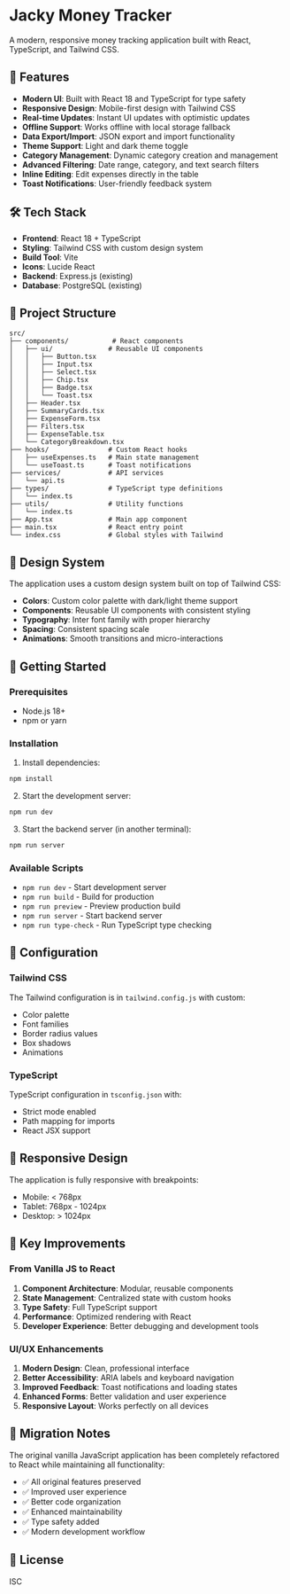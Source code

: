# Jacky Money Tracker

A modern, responsive money tracking application built with React, TypeScript, and Tailwind CSS.

## 🚀 Features

- **Modern UI**: Built with React 18 and TypeScript for type safety
- **Responsive Design**: Mobile-first design with Tailwind CSS
- **Real-time Updates**: Instant UI updates with optimistic updates
- **Offline Support**: Works offline with local storage fallback
- **Data Export/Import**: JSON export and import functionality
- **Theme Support**: Light and dark theme toggle
- **Category Management**: Dynamic category creation and management
- **Advanced Filtering**: Date range, category, and text search filters
- **Inline Editing**: Edit expenses directly in the table
- **Toast Notifications**: User-friendly feedback system

## 🛠️ Tech Stack

- **Frontend**: React 18 + TypeScript
- **Styling**: Tailwind CSS with custom design system
- **Build Tool**: Vite
- **Icons**: Lucide React
- **Backend**: Express.js (existing)
- **Database**: PostgreSQL (existing)

## 📁 Project Structure

```
src/
├── components/           # React components
│   ├── ui/              # Reusable UI components
│   │   ├── Button.tsx
│   │   ├── Input.tsx
│   │   ├── Select.tsx
│   │   ├── Chip.tsx
│   │   ├── Badge.tsx
│   │   └── Toast.tsx
│   ├── Header.tsx
│   ├── SummaryCards.tsx
│   ├── ExpenseForm.tsx
│   ├── Filters.tsx
│   ├── ExpenseTable.tsx
│   └── CategoryBreakdown.tsx
├── hooks/               # Custom React hooks
│   ├── useExpenses.ts   # Main state management
│   └── useToast.ts      # Toast notifications
├── services/            # API services
│   └── api.ts
├── types/               # TypeScript type definitions
│   └── index.ts
├── utils/               # Utility functions
│   └── index.ts
├── App.tsx              # Main app component
├── main.tsx             # React entry point
└── index.css            # Global styles with Tailwind
```

## 🎨 Design System

The application uses a custom design system built on top of Tailwind CSS:

- **Colors**: Custom color palette with dark/light theme support
- **Components**: Reusable UI components with consistent styling
- **Typography**: Inter font family with proper hierarchy
- **Spacing**: Consistent spacing scale
- **Animations**: Smooth transitions and micro-interactions

## 🚀 Getting Started

### Prerequisites

- Node.js 18+ 
- npm or yarn

### Installation

1. Install dependencies:
```bash
npm install
```

2. Start the development server:
```bash
npm run dev
```

3. Start the backend server (in another terminal):
```bash
npm run server
```

### Available Scripts

- `npm run dev` - Start development server
- `npm run build` - Build for production
- `npm run preview` - Preview production build
- `npm run server` - Start backend server
- `npm run type-check` - Run TypeScript type checking

## 🔧 Configuration

### Tailwind CSS

The Tailwind configuration is in `tailwind.config.js` with custom:
- Color palette
- Font families
- Border radius values
- Box shadows
- Animations

### TypeScript

TypeScript configuration in `tsconfig.json` with:
- Strict mode enabled
- Path mapping for imports
- React JSX support

## 📱 Responsive Design

The application is fully responsive with breakpoints:
- Mobile: < 768px
- Tablet: 768px - 1024px  
- Desktop: > 1024px

## 🎯 Key Improvements

### From Vanilla JS to React

1. **Component Architecture**: Modular, reusable components
2. **State Management**: Centralized state with custom hooks
3. **Type Safety**: Full TypeScript support
4. **Performance**: Optimized rendering with React
5. **Developer Experience**: Better debugging and development tools

### UI/UX Enhancements

1. **Modern Design**: Clean, professional interface
2. **Better Accessibility**: ARIA labels and keyboard navigation
3. **Improved Feedback**: Toast notifications and loading states
4. **Enhanced Forms**: Better validation and user experience
5. **Responsive Layout**: Works perfectly on all devices

## 🔄 Migration Notes

The original vanilla JavaScript application has been completely refactored to React while maintaining all functionality:

- ✅ All original features preserved
- ✅ Improved user experience
- ✅ Better code organization
- ✅ Enhanced maintainability
- ✅ Type safety added
- ✅ Modern development workflow

## 📄 License

ISC

